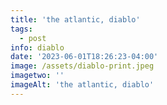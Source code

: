 ```yaml
---
title: 'the atlantic, diablo'
tags:
  - post
info: diablo
date: '2023-06-01T18:26:23-04:00'
image: /assets/diablo-print.jpeg
imagetwo: ''
imageAlt: 'the atlantic, diablo'
---
```



